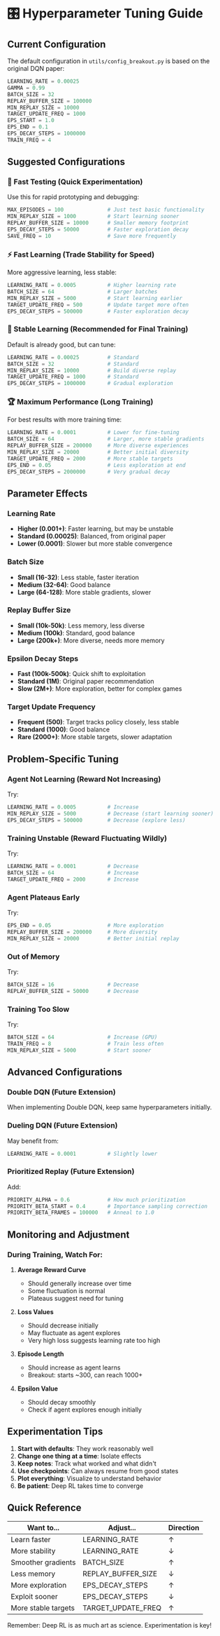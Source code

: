 # 🎛️ Hyperparameter Tuning Guide

## Current Configuration

The default configuration in `utils/config_breakout.py` is based on the original DQN paper:

```python
LEARNING_RATE = 0.00025
GAMMA = 0.99
BATCH_SIZE = 32
REPLAY_BUFFER_SIZE = 100000
MIN_REPLAY_SIZE = 10000
TARGET_UPDATE_FREQ = 1000
EPS_START = 1.0
EPS_END = 0.1
EPS_DECAY_STEPS = 1000000
TRAIN_FREQ = 4
```

## Suggested Configurations

### 🚀 Fast Testing (Quick Experimentation)
Use this for rapid prototyping and debugging:

```python
MAX_EPISODES = 100              # Just test basic functionality
MIN_REPLAY_SIZE = 1000          # Start learning sooner
REPLAY_BUFFER_SIZE = 10000      # Smaller memory footprint
EPS_DECAY_STEPS = 50000         # Faster exploration decay
SAVE_FREQ = 10                  # Save more frequently
```

### ⚡ Fast Learning (Trade Stability for Speed)
More aggressive learning, less stable:

```python
LEARNING_RATE = 0.0005          # Higher learning rate
BATCH_SIZE = 64                 # Larger batches
MIN_REPLAY_SIZE = 5000          # Start learning earlier
TARGET_UPDATE_FREQ = 500        # Update target more often
EPS_DECAY_STEPS = 500000        # Faster exploration decay
```

### 🎯 Stable Learning (Recommended for Final Training)
Default is already good, but can tune:

```python
LEARNING_RATE = 0.00025         # Standard
BATCH_SIZE = 32                 # Standard
MIN_REPLAY_SIZE = 10000         # Build diverse replay
TARGET_UPDATE_FREQ = 1000       # Standard
EPS_DECAY_STEPS = 1000000       # Gradual exploration
```

### 🏆 Maximum Performance (Long Training)
For best results with more training time:

```python
LEARNING_RATE = 0.0001          # Lower for fine-tuning
BATCH_SIZE = 64                 # Larger, more stable gradients
REPLAY_BUFFER_SIZE = 200000     # More diverse experiences
MIN_REPLAY_SIZE = 20000         # Better initial diversity
TARGET_UPDATE_FREQ = 2000       # More stable targets
EPS_END = 0.05                  # Less exploration at end
EPS_DECAY_STEPS = 2000000       # Very gradual decay
```

## Parameter Effects

### Learning Rate
- **Higher (0.001+)**: Faster learning, but may be unstable
- **Standard (0.00025)**: Balanced, from original paper
- **Lower (0.0001)**: Slower but more stable convergence

### Batch Size
- **Small (16-32)**: Less stable, faster iteration
- **Medium (32-64)**: Good balance
- **Large (64-128)**: More stable gradients, slower

### Replay Buffer Size
- **Small (10k-50k)**: Less memory, less diverse
- **Medium (100k)**: Standard, good balance
- **Large (200k+)**: More diverse, needs more memory

### Epsilon Decay Steps
- **Fast (100k-500k)**: Quick shift to exploitation
- **Standard (1M)**: Original paper recommendation
- **Slow (2M+)**: More exploration, better for complex games

### Target Update Frequency
- **Frequent (500)**: Target tracks policy closely, less stable
- **Standard (1000)**: Good balance
- **Rare (2000+)**: More stable targets, slower adaptation

## Problem-Specific Tuning

### Agent Not Learning (Reward Not Increasing)
Try:
```python
LEARNING_RATE = 0.0005          # Increase
MIN_REPLAY_SIZE = 5000          # Decrease (start learning sooner)
EPS_DECAY_STEPS = 500000        # Decrease (explore less)
```

### Training Unstable (Reward Fluctuating Wildly)
Try:
```python
LEARNING_RATE = 0.0001          # Decrease
BATCH_SIZE = 64                 # Increase
TARGET_UPDATE_FREQ = 2000       # Increase
```

### Agent Plateaus Early
Try:
```python
EPS_END = 0.05                  # More exploration
REPLAY_BUFFER_SIZE = 200000     # More diversity
MIN_REPLAY_SIZE = 20000         # Better initial replay
```

### Out of Memory
Try:
```python
BATCH_SIZE = 16                 # Decrease
REPLAY_BUFFER_SIZE = 50000      # Decrease
```

### Training Too Slow
Try:
```python
BATCH_SIZE = 64                 # Increase (GPU)
TRAIN_FREQ = 8                  # Train less often
MIN_REPLAY_SIZE = 5000          # Start sooner
```

## Advanced Configurations

### Double DQN (Future Extension)
When implementing Double DQN, keep same hyperparameters initially.

### Dueling DQN (Future Extension)
May benefit from:
```python
LEARNING_RATE = 0.0001          # Slightly lower
```

### Prioritized Replay (Future Extension)
Add:
```python
PRIORITY_ALPHA = 0.6            # How much prioritization
PRIORITY_BETA_START = 0.4       # Importance sampling correction
PRIORITY_BETA_FRAMES = 100000   # Anneal to 1.0
```

## Monitoring and Adjustment

### During Training, Watch For:

1. **Average Reward Curve**
   - Should generally increase over time
   - Some fluctuation is normal
   - Plateaus suggest need for tuning

2. **Loss Values**
   - Should decrease initially
   - May fluctuate as agent explores
   - Very high loss suggests learning rate too high

3. **Episode Length**
   - Should increase as agent learns
   - Breakout: starts ~300, can reach 1000+

4. **Epsilon Value**
   - Should decay smoothly
   - Check if agent explores enough initially

## Experimentation Tips

1. **Start with defaults**: They work reasonably well
2. **Change one thing at a time**: Isolate effects
3. **Keep notes**: Track what worked and what didn't
4. **Use checkpoints**: Can always resume from good states
5. **Plot everything**: Visualize to understand behavior
6. **Be patient**: Deep RL takes time to converge

## Quick Reference

| Want to...          | Adjust...          | Direction |
| ------------------- | ------------------ | --------- |
| Learn faster        | LEARNING_RATE      | ↑         |
| More stability      | LEARNING_RATE      | ↓         |
| Smoother gradients  | BATCH_SIZE         | ↑         |
| Less memory         | REPLAY_BUFFER_SIZE | ↓         |
| More exploration    | EPS_DECAY_STEPS    | ↑         |
| Exploit sooner      | EPS_DECAY_STEPS    | ↓         |
| More stable targets | TARGET_UPDATE_FREQ | ↑         |

Remember: Deep RL is as much art as science. Experimentation is key!
